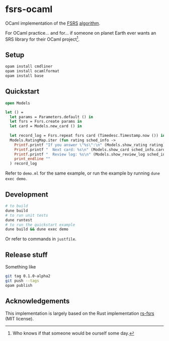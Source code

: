# fsrs-ocaml

OCaml implementation of the [FSRS](https://github.com/open-spaced-repetition/fsrs4anki) [algorithm](https://github.com/open-spaced-repetition/fsrs4anki/wiki/The-Algorithm).

For OCaml practice... and for... if someone on planet Earth ever wants an SRS library for their OCaml project[^1].

[^1]: Who knows if that someone would be ourself some day.

## Setup

```sh
opam install cmdliner
opam install ocamlformat
opam install base
```

## Quickstart

```ocaml
open Models

let () = 
  let params = Parameters.default () in
  let fsrs = Fsrs.create params in
  let card = Models.new_card () in
  
  let record_log = Fsrs.repeat fsrs card (Timedesc.Timestamp.now ()) in
  Models.RatingMap.iter (fun rating sched_info ->
    Printf.printf "If you answer \"%s\":\n" (Models.show_rating rating);
    Printf.printf "  Next card: %s\n" (Models.show_card sched_info.card);
    Printf.printf "  Review log: %s\n" (Models.show_review_log sched_info.review_log);
    print_endline ""
  ) record_log
```

Refer to `demo.ml` for the same example, or run the example by running `dune exec demo`.

## Development

```sh
# to build
dune build
# to run unit tests
dune runtest
# to run the quickstart example
dune build && dune exec demo
```

Or refer to commands in `justfile`.

## Release stuff

Something like

```sh
git tag 0.1.0-alpha2
git push --tags
opam publish
```

## Acknowledgements

This implementation is largely based on the Rust implementation [rs-fsrs](https://github.com/open-spaced-repetition/rs-fsrs) (MIT license).

